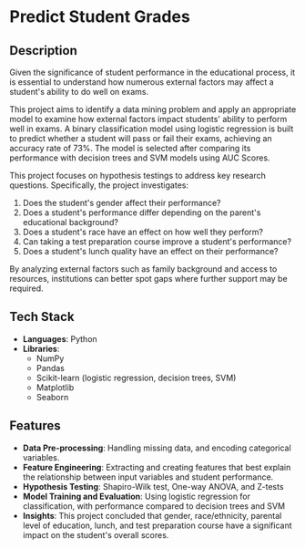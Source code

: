# Predict Student Grades

## Description

Given the significance of student performance in the educational process, it is essential to understand how numerous external factors may affect a student's ability to do well on exams.

This project aims to identify a data mining problem and apply an appropriate model to examine how external factors impact students' ability to perform well in exams. 
A binary classification model using logistic regression is built to predict whether a student will pass or fail their exams, achieving an accuracy rate of 73%. The model is selected after comparing its performance with decision trees and SVM models using AUC Scores.

This project focuses on hypothesis testings to address key research questions.
Specifically, the project investigates: 
1. Does the student's gender affect their performance?
2. Does a student's performance differ depending on the parent's educational background?
3. Does a student's race have an effect on how well they perform?
4. Can taking a test preparation course improve a student's performance?
5. Does a student's lunch quality have an effect on their performance?

By analyzing external factors such as family background and access to resources, institutions can better spot gaps where further support may be required.

## Tech Stack

-  **Languages**: Python
-  **Libraries**:
   - NumPy
   - Pandas
   - Scikit-learn (logistic regression, decision trees, SVM)
   - Matplotlib 
   - Seaborn

## Features

- **Data Pre-processing**: Handling missing data, and encoding categorical variables.
- **Feature Engineering**: Extracting and creating features that best explain the relationship between input variables and student performance.
- **Hypothesis Testing**: Shapiro-Wilk test, One-way ANOVA, and Z-tests
- **Model Training and Evaluation**: Using logistic regression for classification, with performance compared to decision trees and SVM
- **Insights**: This project concluded that gender, race/ethnicity, parental level of education, lunch, and test preparation course have a significant impact on the student's overall scores. 



